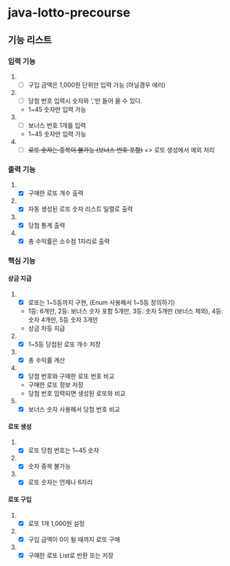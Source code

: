 # java-lotto-precourse

## 기능 리스트

### 입력 기능

1.
   - [ ] 구입 금액은 1,000원 단위만 입력 가능 (아닐경우 에러)
2.
   - [ ] 당첨 번호 입력시 숫자와 ','만 들어 올 수 있다.
   - 1~45 숫자만 입력 가능
3.
   - [ ]  보너스 번호 1개를 입력
   - 1~45 숫자만 입력 가능
4.
   - [ ] ~~로또 숫자는 중복이 불가능 (보너스 번호 포함)~~ => 로또 생성에서 예외 처리

### 출력 기능

1.
   - [x] 구매한 로또 개수 출력
2.
   - [x] 자동 생성된 로또 숫자 리스트 일렬로 출력
3.
   - [x] 당첨 통계 출력
4.
   - [x] 총 수익률은 소수점 1자리로 출력

### 핵심 기능

#### 상금 지급

1.
   - [x] 로또는 1~5등까지 구현, (Enum 사용해서 1~5등 정의하기)
    - 1등: 6개만, 2등: 보너스 숫자 포함 5개만, 3등: 숫자 5개만 (보너스 제외), 4등: 숫자 4개만, 5등 숫자 3개만
   - 상금 차등 지급
2.
   - [x] 1~5등 당첩된 로또 개수 저장
3.
   - [x] 총 수익률 계산
4.
   - [x] 당첨 번호와 구매한 로또 번호 비교
    - 구매한 로또 정보 저장
    - 당첨 번호 입력되면 생성된 로또와 비교
5.
   - [x] 보너스 숫자 사용해서 당첨 번호 비교

#### 로또 생성

1.
   - [x] 로또 당첨 번호는 1~45 숫자
2.
   - [x] 숫자 중복 불가능
3.
   - [x] 로또 숫자는 언제나 6자리

#### 로또 구입

1.
   - [x] 로또 1개 1,000원 설정
2.
   - [x] 구입 금액이 0이 될 때까지 로또 구매
3.
   - [x] 구매한 로또 List<Lotto>로 반환 또는 저장

